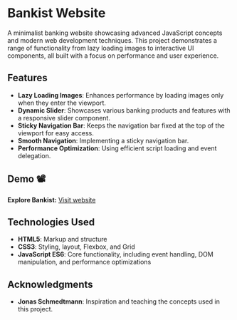 # Bankist Website

A minimalist banking website showcasing advanced JavaScript concepts and modern web development techniques. This project demonstrates a range of functionality from lazy loading images to interactive UI components, all built with a focus on performance and user experience.

## Features

- **Lazy Loading Images**: Enhances performance by loading images only when they enter the viewport.
- **Dynamic Slider**: Showcases various banking products and features with a responsive slider component.
- **Sticky Navigation Bar**: Keeps the navigation bar fixed at the top of the viewport for easy access.
- **Smooth Navigation**: Implementing a sticky navigation bar.
- **Performance Optimization**: Using efficient script loading and event delegation.

## Demo 📽️
**Explore Bankist:** [Visit website](https://mostafa-ehab22.github.io/Mapty-Workout-Tracker/)

## Technologies Used

- **HTML5**: Markup and structure
- **CSS3**: Styling, layout, Flexbox, and Grid
- **JavaScript ES6**: Core functionality, including event handling, DOM manipulation, and performance optimizations

## Acknowledgments 

- **Jonas Schmedtmann**: Inspiration and teaching the concepts used in this project.



